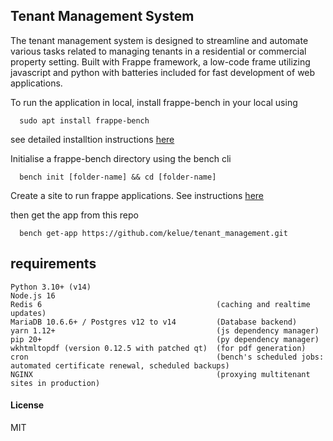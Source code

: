## Tenant Management System

The tenant management system is designed to streamline and automate various tasks related to managing tenants in a residential or commercial property setting. Built with Frappe framework, a low-code frame utilizing javascript and python with batteries included for fast development of web applications.

To run the application in local, install frappe-bench in your local using

```linux
  sudo apt install frappe-bench
```
see detailed installtion instructions [here](https://frappeframework.com/docs/v14/user/en/installation)

Initialise a frappe-bench directory using the bench cli
```linux
  bench init [folder-name] && cd [folder-name]
```
Create a site to run frappe applications. See instructions [here](https://frappeframework.com/docs/v14/user/en/tutorial/create-a-site)

then get the app from this repo
```linux
  bench get-app https://github.com/kelue/tenant_management.git
```

## requirements

```
Python 3.10+ (v14)
Node.js 16
Redis 6                                       (caching and realtime updates)
MariaDB 10.6.6+ / Postgres v12 to v14         (Database backend)
yarn 1.12+                                    (js dependency manager)
pip 20+                                       (py dependency manager)
wkhtmltopdf (version 0.12.5 with patched qt)  (for pdf generation)
cron                                          (bench's scheduled jobs: automated certificate renewal, scheduled backups)
NGINX                                         (proxying multitenant sites in production)
```

#### License

MIT
